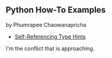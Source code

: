 ## Python How-To Examples

by Phumrapee Chaowanapricha

* [Self-Referencing Type Hints](self-referencing-hints.md)

I'm the conflict that is approaching.
